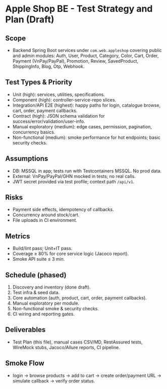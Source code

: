 # Apple Shop BE - Test Strategy and Plan (Draft)

## Scope

-   Backend Spring Boot services under `com.web.appleshop` covering public and admin modules: Auth, User, Product, Category, Color, Cart, Order, Payment (VnPay/PayPal), Promotion, Review, SavedProduct, ShippingInfo, Blog, Otp, Webhook.

## Test Types & Priority

-   Unit (high): services, utilities, specifications.
-   Component (high): controller-service-repo slices.
-   Integration/API E2E (highest): happy paths for login, catalogue browse, cart, order, payment callbacks.
-   Contract (high): JSON schema validation for success/error/validation/user-info.
-   Manual exploratory (medium): edge cases, permission, pagination, concurrency basics.
-   Non-functional (medium): smoke performance for hot endpoints; basic security checks.

## Assumptions

-   DB: MSSQL in app; tests run with Testcontainers MSSQL. No prod data.
-   External: VnPay/PayPal/GHN mocked in tests; no real calls.
-   JWT secret provided via test profile; context path `/api/v1`.

## Risks

-   Payment side effects, idempotency of callbacks.
-   Concurrency around stock/cart.
-   File uploads in CI environment.

## Metrics

-   Build/lint pass; Unit+IT pass.
-   Coverage ≥ 80% for core service logic (Jacoco report).
-   Smoke API suite ≤ 3 min.

## Schedule (phased)

1. Discovery and inventory (done draft).
2. Test infra & seed data.
3. Core automation (auth, product, cart, order, payment callbacks).
4. Manual exploratory per module.
5. Non-functional smoke & security checks.
6. CI wiring and reporting gates.

## Deliverables

-   Test Plan (this file), manual cases CSV/MD, RestAssured tests, WireMock stubs, Jacoco/Allure reports, CI pipeline.

## Smoke Flow

-   login → browse products → add to cart → create order/payment URL → simulate callback → verify order status.
